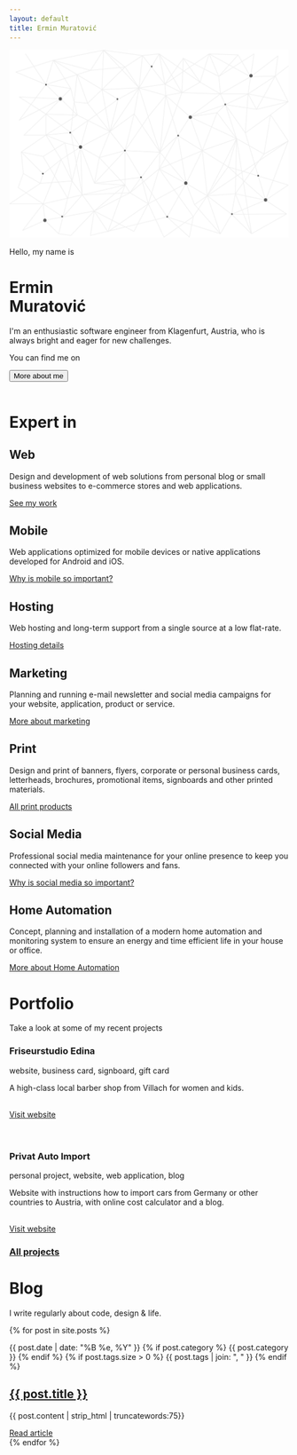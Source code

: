 ```yaml
---
layout: default
title: Ermin Muratović
---
```


<style>
    header {
        position: absolute;
    }
</style>
<div class="page" id="page">
    <div class="banner" id="banner">
        <img class="banner-bg" src="resources/images/iot-network.png" />
        <div class="text" data-scale>
            <p class="first">Hello, my name is</p>
            <h1>Ermin <br/><span>Muratović</span></h1>
            <p class="description">I'm an enthusiastic software engineer from Klagenfurt, Austria, who is always
                bright and eager for new challenges.</p>
            <div class="social">
                <p>You can find me on</p>
                <div class="social-list">
                    <div class="social-button">
                        <a class="linkedin" target="_blank" href="https://linkedin.com/in/ermin-muratovic">
                            <i class="fab fa-linkedin fa-lg"></i>
                        </a>
                    </div>
                    <div class="social-button">
                        <a class="twitter" target="_blank" href="https://twitter.com/erminm">
                            <i class="fab fa-twitter fa-lg"></i>
                        </a>
                    </div>
                    <div class="social-button">
                        <a class="instagram" target="_blank" href="https://www.instagram.com/erminmurat/">
                            <i class="fab fa-instagram fa-lg"></i>
                        </a>
                    </div>
                    <div class="social-button">
                        <a class="github" target="_blank" href="https://github.com/ermin-muratovic">
                            <i class="fab fa-github fa-lg"></i>
                        </a>
                    </div>
                </div>
            </div>
            <div>
                <button class="align-middle rotate-icon" onclick="scrollToMore();"><span>More about me</span> <i
                        class="far fa-angle-right fa-lg"></i></button>
            </div>
            <!--p class="description detail">
                Ich bin ein freiberuflicher Softwareentwickler aus Klagenfurt.
                Haben Sie Interesse an einer modernen Webseite, Webanwendung oder mobilen Applikation, dann <a href="mailto:ermin@muratovic.at">kontaktieren</a> Sie mich bitte.
            </p-->
            <!-- work hard, top quality, purposeful, responsible, constantly improve -->
            <!-- pixel perfect work -->
            <!-- with (love) to the details -->
            <!-- contact, work together, website is your greatest business asset -->
            <!-- webdesign, development, blog or online shop -->
            <!-- individually, cms, wordpress, responsive, social media, re design old website, care&support service, e-commerce -->
            <!-- graphics and logo design, corporate branding, advertisement (online&offline) -->
            <!-- werbemittel, visitenkarten, briefpapier, stempel, plakate, banner, notizblöcke, flyer, folder, anzeigen&inserate -->
            <!-- werbevideos, imagevideos, marketing, foto, editing -->
        </div>
        <div class="image">
            <img src="resources/images/default.png" data-src="resources/images/ermin-1.png"/>
        </div>
        <div class="icon-scroll-container">
            <div class="icon-scroll"></div>
        </div>
    </div>
    <div class="expertin" id="expertin">
        <h1>Expert in</h1>
        <div class="expertin-list">
            <div class="expertin-item" data-animate data-animate-offset="100">
                <i class="fal fa-desktop fa-5x"></i>
                <h2>Web</h2>
                <p>Design and development of web solutions from personal blog or small business websites to
                    e-commerce stores and web applications.</p>
                <a href="/portfolio">See my work</a>
            </div>
            <div class="expertin-item" data-animate data-animate-offset="100">
                <i class="fal fa-mobile fa-5x"></i>
                <h2>Mobile</h2>
                <p>Web applications optimized for mobile devices or native applications developed for Android and
                    iOS.</p>
                <a href="/marketing">Why is mobile so important?</a>
            </div>
            <div class="expertin-item" data-animate data-animate-offset="100">
                <i class="fal fa-cloud fa-5x"></i>
                <h2>Hosting</h2>
                <p>Web hosting and long-term support from a single source at a low flat-rate.</p>
                <a href="/hosting">Hosting details</a>
            </div>
        </div>
        <div class="expertin-list">
            <div class="expertin-item" data-animate data-animate-offset="100">
                <i class="fal fa-briefcase fa-5x"></i>
                <h2>Marketing</h2>
                <p>Planning and running e-mail newsletter and social media campaigns for your website, application,
                    product or service.</p>
                <a href="/marketing">More about marketing</a>
            </div>
            <div class="expertin-item" data-animate data-animate-offset="100">
                <i class="fal fa-paint-brush fa-5x"></i>
                <h2>Print</h2>
                <p>Design and print of banners, flyers, corporate or personal business cards, letterheads,
                    brochures, promotional items, signboards and other printed materials.</p>
                <a href="/print">All print products</a>
            </div>
            <div class="expertin-item" data-animate data-animate-offset="100">
                <i class="fal fa-handshake fa-5x"></i>
                <h2>Social Media</h2>
                <p>Professional social media maintenance for your online presence to keep you connected with your
                    online followers and fans.</p>
                <a href="/socialmedia">Why is social media so important?</a>
            </div>
        </div>
        <div class="expertin-list">
            <div class="expertin-item" data-animate data-animate-offset="100">
                <i class="fal fa-home fa-5x"></i>
                <h2>Home Automation</h2>
                <p>Concept, planning and installation of a modern home automation and monitoring system to ensure an energy and time efficient life in your house or office.</p>
                <a href="/homeautomation">More about Home Automation</a>
            </div>
            <div class="expertin-item" data-animate data-animate-offset="100"></div>
            <div class="expertin-item" data-animate data-animate-offset="100"></div>
        </div>
    </div>
    <div class="portfolio" id="portfolio">
        <h1>Portfolio</h1>
        <p>Take a look at some of my recent projects</p>
        <div class="portfolio-list">
            <div class="portfolio-item reverse" data-animate data-animate-offset="100">
                <div class="description">
                    <h3>Friseurstudio Edina</h3>
                    <p class="type">website, business card, signboard, gift card</p>
                    <p>A high-class local barber shop from Villach for women and kids.</p>
                    <br/>
                    <a href="http://friseurstudio-edina.at" target="_blank">Visit website</a>
                </div>
                <div class="showcase">
                    <img src="resources/images/default.png"
                         data-src="resources/images/friseurstudio-edina-showcase.png"/>
                </div>
            </div>
            <div class="portfolio-item" data-animate data-animate-offset="100">
                <div class="showcase">
                    <img src="resources/images/default.png"
                         data-src="resources/images/privat-auto-import-showcase.png"/>
                </div>
                <div class="description">
                    <h3>Privat Auto Import</h3>
                    <p class="type">personal project, website, web application, blog</p>
                    <p>Website with instructions how to import cars from Germany or other countries to Austria, with
                        online cost calculator and a blog.</p>
                    <br/>
                    <a href="http://privat-auto-import.at" target="_blank">Visit website</a>
                </div>
            </div>
        </div>
        <h3><a href="/portfolio">All projects</a></h3>
    </div>
    <div class="blog-preview" id="blog">
        <h1>Blog</h1>
        <p>I write regularly about code, design & life.</p>
        <div class="posts">
            {% for post in site.posts %}
            <div class="post">
                <p>
                    <span class="date">{{ post.date | date: "%B %e, %Y" }}</span>
                    {% if post.category %}
                    <i class="fas fa-circle"></i> <span class="category">{{ post.category }}</span>
                    {% endif %}
                    {% if post.tags.size > 0 %}
                    <i class="fas fa-circle"></i> <span class="tags">{{ post.tags | join: ", " }}</span>
                    {% endif %}
                </p>
                <h2><a href="{{ post.url }}">{{ post.title }}</a></h2>
                <div class="separator"></div>
                <p class="preview-text">{{ post.content | strip_html | truncatewords:75}}</p>
                <a href="{{ post.url }}">Read article</a>
            </div>
            {% endfor %}
        </div>
    </div>
</div>